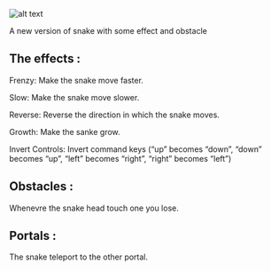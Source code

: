 ![alt text](Snooke.png)

A new version of snake with some effect and obstacle 

## The effects : 

Frenzy: Make the snake move faster.

Slow: Make the snake move slower.

Reverse: Reverse the direction in which the snake moves.

Growth: Make the sanke grow. 

Invert Controls: Invert command keys (“up” becomes “down”, “down” becomes “up”, “left” becomes “right”, “right” becomes “left”)

## Obstacles : 

Whenevre the snake head touch one you lose.

## Portals : 

The snake teleport to the other portal.
